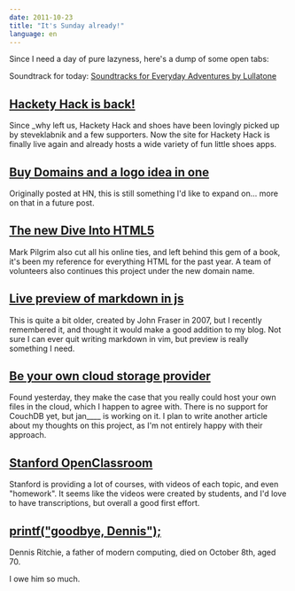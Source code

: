```yaml
---
date: 2011-10-23
title: "It's Sunday already!"
language: en
---
```


Since I need a day of pure lazyness, here's a dump of some open tabs:

Soundtrack for today: [Soundtracks for Everyday Adventures by Lullatone](http://lullatone.bandcamp.com/album/soundtracks-for-everyday-adventures)

## [Hackety Hack is back!](http://hackety-hack.com/)

Since \_why left us, Hackety Hack and shoes have been lovingly picked up by
steveklabnik and a few supporters. Now the site for Hackety Hack is finally
live again and already hosts a wide variety of fun little shoes apps.

## [Buy Domains and a logo idea in one](http://stylate.com/)

Originally posted at HN, this is still something I'd like to expand on... more on that in a future post.

## [The new Dive Into HTML5](http://diveintohtml5.info/)

Mark Pilgrim also cut all his online ties, and left behind this gem of a book,
it's been my reference for everything HTML for the past year. A team of
volunteers also continues this project under the new domain name.

## [Live preview of markdown in js](http://www.showdown.im/)

This is quite a bit older, created by John Fraser in 2007, but I recently remembered it, and thought it would make a good addition to my blog.
Not sure I can ever quit writing markdown in vim, but preview is really something I need.

## [Be your own cloud storage provider](http://unhosted.org/)

Found yesterday, they make the case that you really could host your own files
in the cloud, which I happen to agree with.
There is no support for CouchDB yet, but jan\_\_\_\_ is working on it. I plan
to write another article about my thoughts on this project, as I'm not entirely
happy with their approach.

## [Stanford OpenClassroom](http://openclassroom.stanford.edu/MainFolder/HomePage.php)

Stanford is providing a lot of courses, with videos of each topic, and even
"homework".
It seems like the videos were created by students, and I'd love to have
transcriptions, but overall a good first effort.

## [printf("goodbye, Dennis");](http://www.economist.com/blogs/babbage/2011/10/obituary-0)

Dennis Ritchie, a father of modern computing, died on October 8th, aged 70.

I owe him so much.
